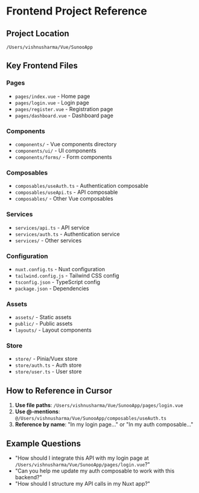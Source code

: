 # Frontend Project Reference

## Project Location

`/Users/vishnusharma/Vue/SunooApp`

## Key Frontend Files

### Pages

- `pages/index.vue` - Home page
- `pages/login.vue` - Login page
- `pages/register.vue` - Registration page
- `pages/dashboard.vue` - Dashboard page

### Components

- `components/` - Vue components directory
- `components/ui/` - UI components
- `components/forms/` - Form components

### Composables

- `composables/useAuth.ts` - Authentication composable
- `composables/useApi.ts` - API composable
- `composables/` - Other Vue composables

### Services

- `services/api.ts` - API service
- `services/auth.ts` - Authentication service
- `services/` - Other services

### Configuration

- `nuxt.config.ts` - Nuxt configuration
- `tailwind.config.js` - Tailwind CSS config
- `tsconfig.json` - TypeScript config
- `package.json` - Dependencies

### Assets

- `assets/` - Static assets
- `public/` - Public assets
- `layouts/` - Layout components

### Store

- `store/` - Pinia/Vuex store
- `store/auth.ts` - Auth store
- `store/user.ts` - User store

## How to Reference in Cursor

1. **Use file paths**: `/Users/vishnusharma/Vue/SunooApp/pages/login.vue`
2. **Use @-mentions**: `@/Users/vishnusharma/Vue/SunooApp/composables/useAuth.ts`
3. **Reference by name**: "In my login page..." or "In my auth composable..."

## Example Questions

- "How should I integrate this API with my login page at `/Users/vishnusharma/Vue/SunooApp/pages/login.vue`?"
- "Can you help me update my auth composable to work with this backend?"
- "How should I structure my API calls in my Nuxt app?"

